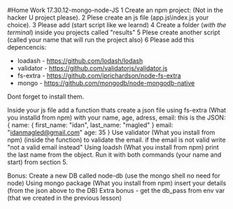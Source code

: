 #Home Work 17.30.12-mongo-node-JS
1 Create an npm project: (Not in the hacker U project please).
2 Plese create an js file (app.js\index.js your choice).
3 Please add (start script like we learnd)
4 Create a folder (*with the terminal*) inside you projects called "results"
5 Plese create another script (called your name that will run the project also)
6 Please add this depencencis:

* loadash - https://github.com/lodash/lodash
* validator - https://github.com/validatorjs/validator.js
* fs-extra - https://github.com/jprichardson/node-fs-extra
* mongo - https://github.com/mongodb/node-mongodb-native

Dont forget to install them.

Inside your js file add a function thats create a json file using fs-extra (What you installd from npm) with your name, age, adress, email:
this is the JSON:
{
    name: {
        first_name: "idan",
        last_name: "magled"
    }
    email: "idanmagled@gmail.com"
    age: 35
}
Use validator (What you install from npm) (inside the function) to validate the email.
if the email is not valid write "not a valid email instead"
Using loadsh (What you install from npm) print the last name from the object.
Run it with both commands (your name and start) from section 5.

Bonus: 
Create a new DB called node-db (use the mongo shell no need for node)
Using mongo package (What you install from npm) insert your details (from the json above to the DB)
Extra bonus - get the db_pass from env var (that we created in the previous lesson)



